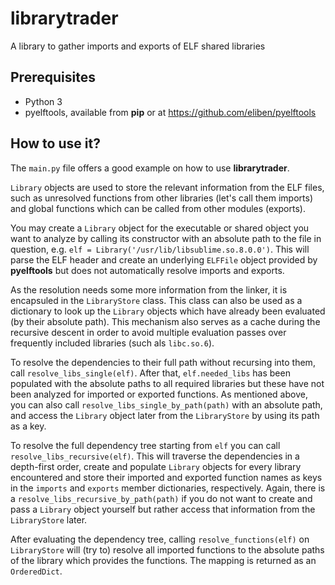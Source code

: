 # librarytrader
A library to gather imports and exports of ELF shared libraries

## Prerequisites
- Python 3
- pyelftools, available from **pip** or at https://github.com/eliben/pyelftools

## How to use it?
The `main.py` file offers a good example on how to use **librarytrader**.

`Library` objects are used to store the relevant information from the ELF files,
such as unresolved functions from other libraries (let's call them imports) and
global functions which can be called from other modules (exports).

You may create a `Library` object for the executable or shared object you want
to analyze by calling its constructor with an absolute path to the file in
question, e.g.  `elf = Library('/usr/lib/libsublime.so.8.0.0')`. This will parse
the ELF header and create an underlying `ELFFile` object provided by
**pyelftools** but does not automatically resolve imports and exports.

As the resolution needs some more information from the linker, it is encapsuled
in the `LibraryStore` class. This class can also be used as a dictionary to look
up the `Library` objects which have already been evaluated (by their absolute
path). This mechanism also serves as a cache during the recursive descent in
order to avoid multiple evaluation passes over frequently included libraries
(such als `libc.so.6`).

To resolve the dependencies to their full path without recursing into them, call
`resolve_libs_single(elf)`. After that, `elf.needed_libs` has been populated
with the absolute paths to all required libraries but these have not been
analyzed for imported or exported functions. As mentioned above, you can also
call `resolve_libs_single_by_path(path)` with an absolute path, and access the
`Library` object later from the `LibraryStore` by using its path as a key.

To resolve the full dependency tree starting from `elf` you can call
`resolve_libs_recursive(elf)`. This will traverse the dependencies in a
depth-first order, create and populate `Library` objects for every library
encountered and store their imported and exported function names as keys in the
`imports` and `exports` member dictionaries, respectively. Again, there is a
`resolve_libs_recursive_by_path(path)` if you do not want to create and pass a
`Library` object yourself but rather access that information from the
`LibraryStore` later.

After evaluating the dependency tree, calling `resolve_functions(elf)` on
`LibraryStore` will (try to) resolve all imported functions to the absolute
paths of the library which provides the functions. The mapping is returned as an
`OrderedDict`.
